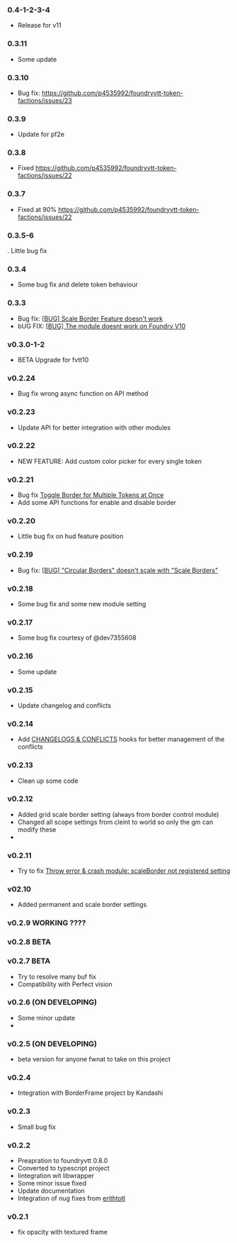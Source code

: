 ### 0.4-1-2-3-4

- Release for v11

### 0.3.11

- Some update

### 0.3.10

- Bug fix: https://github.com/p4535992/foundryvtt-token-factions/issues/23

### 0.3.9

- Update for pf2e

### 0.3.8

- Fixed  https://github.com/p4535992/foundryvtt-token-factions/issues/22

### 0.3.7

- Fixed at 90% https://github.com/p4535992/foundryvtt-token-factions/issues/22

### 0.3.5-6

. Little bug fix

### 0.3.4

- Some bug fix and delete token behaviour

### 0.3.3

- Bug fix: [[BUG] Scale Border Feature doesn't work](https://github.com/p4535992/foundryvtt-token-factions/issues/20)
- bUG FIX: [[BUG] The module doesnt work on Foundry V10](https://github.com/p4535992/foundryvtt-token-factions/issues/18)

### v0.3.0-1-2

- BETA Upgrade for fvtt10

### v0.2.24

- Bug fix wrong async function on API method

### v0.2.23

- Update API for better integration with other modules

### v0.2.22

- NEW FEATURE: Add custom color picker for every single token

### v0.2.21

- Bug fix [Toggle Border for Multiple Tokens at Once](https://github.com/p4535992/token-factions/issues/14)
- Add some API functions for enable and disable border

### v0.2.20

- Little bug fix on hud feature position

### v0.2.19

- Bug fix: [[BUG] "Circular Borders" doesn't scale with "Scale Borders"](https://github.com/p4535992/token-factions/issues/13)

### v0.2.18

- Some bug fix and some new module setting

### v0.2.17

- Some bug fix courtesy of @dev7355608

### v0.2.16

- Some update

### v0.2.15

- Update changelog and conflicts

### v0.2.14

- Add [CHANGELOGS & CONFLICTS](https://github.com/theripper93/libChangelogs) hooks for better management of the conflicts

### v0.2.13

- Clean up some code

### v0.2.12

- Added grid scale border setting (always from border control module)
- Changed all scope settings from cleint to world so only the gm can modify these
-
### v0.2.11

- Try to fix [Throw error & crash module: scaleBorder not registered setting ](https://github.com/p4535992/token-factions/issues/1)

### v02.10

- Added permanent and scale border settings

### v0.2.9 WORKING ????

### v0.2.8 BETA

### v0.2.7 BETA

- Try to resolve many buf fix
- Compatibility with Perfect vision

### v0.2.6 (ON DEVELOPING)

- Some minor update
-
### v0.2.5 (ON DEVELOPING)

- beta version for anyone fwnat to take on this project

### v0.2.4

- Integration with BorderFrame project by Kandashi

### v0.2.3

- Small bug fix

### v0.2.2

- Preapration to foundryvtt 0.8.0
- Converted to typescript project
- Iintegration wit libwrapper
- Some minor issue fixed
- Update documentation
- Integration of nug fixes from [erithtotl](https://github.com/Voldemalort/token-factions/pulls/erithtotl)

### v0.2.1

- fix opacity with textured frame

